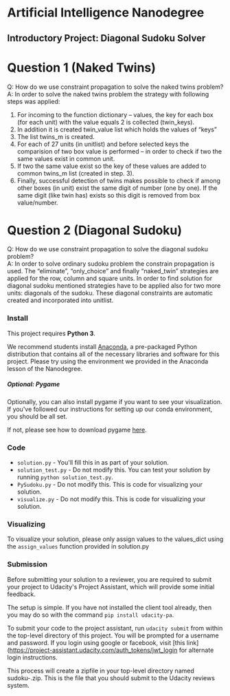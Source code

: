 # Artificial Intelligence Nanodegree
## Introductory Project: Diagonal Sudoku Solver

# Question 1 (Naked Twins)
Q: How do we use constraint propagation to solve the naked twins problem?  
A: In order to solve the naked twins problem the  strategy with following steps was applied:
1. For incoming to the function dictionary – values, the key for each box (for each unit) with the value equals 2 is collected (twin_keys).
2.	In addition it is created twin_value list which holds the values of “keys” 
3.	The list twins_m is created.
3.	For each of 27 units (in unitlist) and before selected keys the comparision of two box value is performed – in order to check if two the same values exist in common unit.
4. If two the same value exist so the key of these values are added to common twins_m list (created in step. 3).
5. Finally, successful detection of twins makes possible to check if among other boxes (in unit) exist the same digit of number (one by one). If the same digit (like twin has) exists so this digit is removed from box value/number.   


# Question 2 (Diagonal Sudoku)
Q: How do we use constraint propagation to solve the diagonal sudoku problem?  
A: In order to solve ordinary sudoku problem the constrain propagation is used. The “eliminate”, “only_choice” and finally “naked_twin” strategies are applied for the row, column and square units. In order to find solution for diagonal sudoku mentioned strategies have to be applied also for two more units: diagonals of the sudoku. These diagonal constraints are automatic created and incorporated into unitlist. 

### Install

This project requires **Python 3**.

We recommend students install [Anaconda](https://www.continuum.io/downloads), a pre-packaged Python distribution that contains all of the necessary libraries and software for this project. 
Please try using the environment we provided in the Anaconda lesson of the Nanodegree.

##### Optional: Pygame

Optionally, you can also install pygame if you want to see your visualization. If you've followed our instructions for setting up our conda environment, you should be all set.

If not, please see how to download pygame [here](http://www.pygame.org/download.shtml).

### Code

* `solution.py` - You'll fill this in as part of your solution.
* `solution_test.py` - Do not modify this. You can test your solution by running `python solution_test.py`.
* `PySudoku.py` - Do not modify this. This is code for visualizing your solution.
* `visualize.py` - Do not modify this. This is code for visualizing your solution.

### Visualizing

To visualize your solution, please only assign values to the values_dict using the ```assign_values``` function provided in solution.py

### Submission
Before submitting your solution to a reviewer, you are required to submit your project to Udacity's Project Assistant, which will provide some initial feedback.  

The setup is simple.  If you have not installed the client tool already, then you may do so with the command `pip install udacity-pa`.  

To submit your code to the project assistant, run `udacity submit` from within the top-level directory of this project.  You will be prompted for a username and password.  If you login using google or facebook, visit [this link](https://project-assistant.udacity.com/auth_tokens/jwt_login for alternate login instructions.

This process will create a zipfile in your top-level directory named sudoku-<id>.zip.  This is the file that you should submit to the Udacity reviews system.



